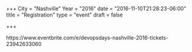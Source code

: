 +++
City = "Nashville"
Year = "2016"
date = "2016-11-10T21:28:23-06:00"
title = "Registration"
type = "event"
draft = false


+++

<div style="width:100%; text-align:left;">
https://www.eventbrite.com/e/devopsdays-nashville-2016-tickets-23942633060
</div></div>
</div>
